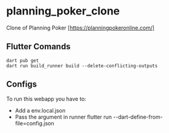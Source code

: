 # planning_poker_clone

Clone of Planning Poker [https://planningpokeronline.com/]   

[//]: # (&#40;Available at https://gianlucampos.github.io/planning_poker_flutter/#/&#41;)

## Flutter Comands

    dart pub get  
    dart run build_runner build --delete-conflicting-outputs  

## Configs
To run this webapp you have to:
- Add a env.local.json
- Pass the argument in runner flutter run --dart-define-from-file=config.json